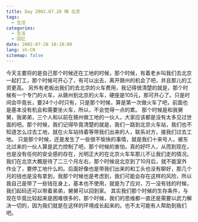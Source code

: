```yaml
---
title: Day 2002.07.28 晴 北京
tags:
  - 生活
categories:
  - 生活
  - 回忆
date: 2002-07-28 10:10:00
lang: zh-CN
sitemap: false
---
```

今天主要将的是自己那个时候还在工地的时候，那个时候，有着老乡叫我们去北京一起打工，那个时候可开心了，有可以出去，离开赣州的机会了吧，并且那儿的工资更高。
另外有老板出我们的去北京的火车费用，我记得很清楚的就是，那个时候有一个专门的火车，从赣州到北京的火车，硬座是105元，那可开心了。只是时间会毕竟长，要24个小时只有，只是那个时候，算是第一次做火车了吧，前面也是基本没有机会和需要坐火车，所以，不会觉得一点的累。
那个时候是和我舅舅，我弟弟，三个人和以前在赣州做工地的一伙人，大家应该都是没有太多见过世面的吧。那个时候，我们记得毕竟清楚的就是，我们一路到北京火车站，我们也不知道怎么过去工地，就在火车站待着等带我们出来的人，联系对方，接我们过去工地。
只是那个时候，还是发生了一些很不愉快的事情，就是我们十来号人，被东北过来的一伙人算是武力控制了吧，那个时候的害怕，真的好吓人，从而到现在，也是没有任何的安全感的存在，光明正大的在北京火车车那儿不让我们走的情况。
我们在北京大概是待了二三个月左右，那个时候说北京到了10月后，就不能室外作业了，要停工地什么的。后面好像也是带我们出来的和工头也没有聊好，那几个月的钱也是没有拿到，我那个时候也是考虑到，我们可能会存在这样的风险，所以我自己是带了一些钱在身上，基本也不使用，就是为了应对，万一没有钱的时候，我们起码还可以带着弟弟，舅舅可以回到家。
其实我们那个时候的生存条件，与现在毕竟比较起来是困难很多的，那个时候，我们的思维都一直还是需要以武力解决一切的，因为我们就是在这样的环境成长起来的。也不太可能有人帮助到我们吧。